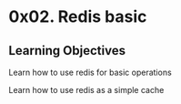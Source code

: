 # 0x02. Redis basic

## Learning Objectives

Learn how to use redis for basic operations

Learn how to use redis as a simple cache
